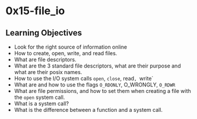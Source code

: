# 0x15-file_io

## Learning Objectives
- Look for the right source of information online
- How to create, open, write, and read files.
- What are file descriptors.
- What are the 3 standard file descriptors, what are their purpose and what are their posix names.
- How to use the I/O system calls `open`, `close`, read`, `write`
- What are and how to use the flags `O_RDONLY`, O_WRONGLY, `O_RDWR`
- What are file permissions, and how to set them when creating a file with the `open` system call.
- What is a system call?
- What is the difference between a function and a system call.
